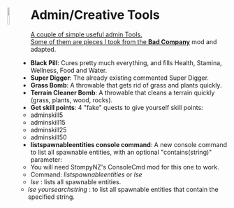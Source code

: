 <!--Read this in github to have all the visuals and formatting: https://github.com/manux32/7dtdSdxMods/tree/master/Manux_AdminTools-->
# Admin/Creative Tools <a href="#"><img src="https://manux32.github.io/7dtd_miscImages/repair_icon.png" width="10%" height="10%" align="left"></a> <a href="#">  
A couple of simple useful admin Tools.  
Some of them are pieces I took from the [**Bad Company**](https://7daystodie.com/forums/showthread.php?52099-Bad-Company) mod and adapted.  

- **Black Pill**: Cures pretty much everything, and fills Health, Stamina, Wellness, Food and Water.
- **Super Digger**: The already existing commented Super Digger.
- **Grass Bomb**: A throwable that gets rid of grass and plants quickly.
- **Terrain Cleaner Bomb**: A throwable that cleans a terrain quickly (grass, plants, wood, rocks).
- **Get skill points**: 4 "fake" quests to give yourself skill points:
	- adminskill5
	- adminskill15
	- adminskill25
	- adminskill50
- **listspawnableentities console command**: A new console command to list all spawnable entities, with an optional "contains(string)" parameter:
	- You will need StompyNZ's ConsoleCmd mod for this one to work.
	- Command: *listspawnableentities* or *lse*
	- *lse* : lists all spawnable entities.
	- *lse yoursearchstring* : to list all spawnable entities that contain the specified string.
	

